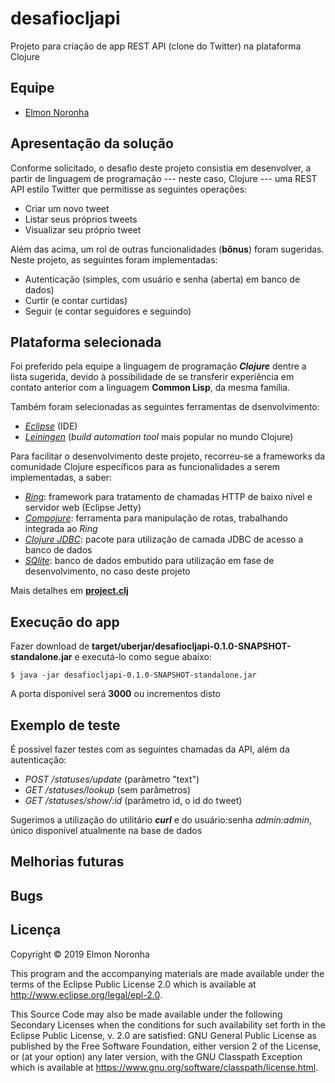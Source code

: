 # desafiocljapi

Projeto para criação de app REST API (clone do Twitter) na plataforma Clojure

## Equipe

* <a href="mailto:elmon.noronha@gmail.com">Elmon Noronha<a>

## Apresentação da solução

Conforme solicitado, o desafio deste projeto consistia em desenvolver, a partir de linguagem de programação --- neste caso, Clojure --- uma REST API estilo Twitter que permitisse as seguintes operações:

* Criar um novo tweet
* Listar seus próprios tweets
* Visualizar seu próprio tweet

Além das acima, um rol de outras funcionalidades (**bônus**) foram sugeridas. Neste projeto, as seguintes foram implementadas:

* Autenticação (simples, com usuário e senha (aberta) em banco de dados)
* Curtir (e contar curtidas)
* Seguir (e contar seguidores e seguindo)

## Plataforma selecionada

Foi preferido pela equipe a linguagem de programação **_Clojure_** dentre a lista sugerida, devido à possibilidade de se transferir experiência em contato anterior com a linguagem **Common Lisp**, da mesma família.

Também foram selecionadas as seguintes ferramentas de dsenvolvimento:

* [_Eclipse_](https://www.eclipse.org) (IDE)
* [_Leiningen_](https://leinigen.org) (_build automation tool_ mais popular no mundo Clojure) 

Para facilitar o desenvolvimento deste projeto, recorreu-se a frameworks da comunidade Clojure específicos para as funcionalidades a serem implementadas, a saber:

* [_Ring_](https://github.com/ring-clojure): framework para tratamento de chamadas HTTP de baixo nível e servidor web (Eclipse Jetty)
* [_Compojure_](https://github.com/weavejester/compojure): ferramenta para manipulação de rotas, trabalhando integrada ao _Ring_
* [_Clojure JDBC_](https://github.com/clojure/java.jdbc): pacote para utilização de camada JDBC de acesso a banco de dados
* [_SQlite_](https://www.sqlite.org/): banco de dados embutido para utilização em fase de desenvolvimento, no caso deste projeto

Mais detalhes em [**project.clj**](./project.clj)

## Execução do app

Fazer download de **target/uberjar/desafiocljapi-0.1.0-SNAPSHOT-standalone.jar** e executá-lo como segue abaixo:

    $ java -jar desafiocljapi-0.1.0-SNAPSHOT-standalone.jar
    
A porta disponível será **3000** ou incrementos disto

## Exemplo de teste

É possível fazer testes com as seguintes chamadas da API, além da autenticação:

* _POST /statuses/update_ (parâmetro "text")
* _GET /statuses/lookup_ (sem parâmetros)
* _GET /statuses/show/:id_ (parâmetro id, o id do tweet)

Sugerimos a utilização do utilitário **_curl_** e do usuário:senha _admin:admin_, único disponível atualmente na base de dados

## Melhorias futuras


## Bugs


## Licença

Copyright © 2019 Elmon Noronha

This program and the accompanying materials are made available under the
terms of the Eclipse Public License 2.0 which is available at
http://www.eclipse.org/legal/epl-2.0.

This Source Code may also be made available under the following Secondary
Licenses when the conditions for such availability set forth in the Eclipse
Public License, v. 2.0 are satisfied: GNU General Public License as published by
the Free Software Foundation, either version 2 of the License, or (at your
option) any later version, with the GNU Classpath Exception which is available
at https://www.gnu.org/software/classpath/license.html.
